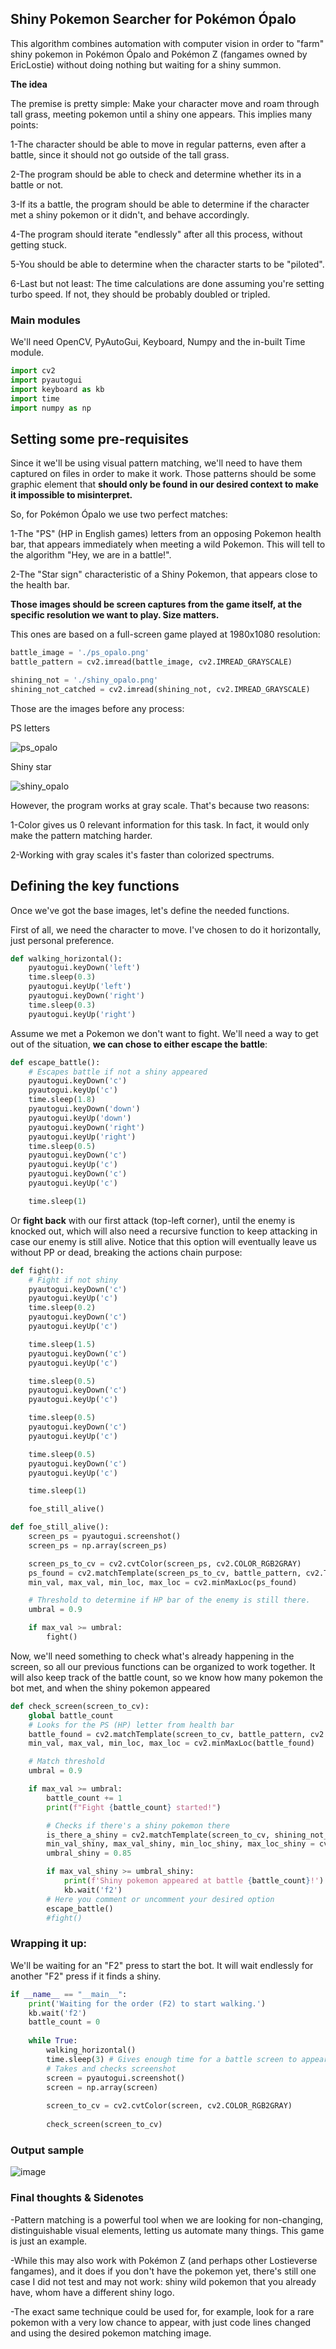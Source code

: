 ## Shiny Pokemon Searcher for Pokémon Ópalo ##


This algorithm combines automation with computer vision in order to "farm" shiny pokemon in
Pokémon Ópalo and Pokémon Z (fangames owned by EricLostie) without doing nothing but waiting for a shiny summon.

**The idea**

The premise is pretty simple: Make your character move and roam through tall grass, meeting pokemon until
a shiny one appears. This implies many points:

1-The character should be able to move in regular patterns, even after a battle, since it should not go
outside of the tall grass.

2-The program should be able to check and determine whether its in a battle or not.

3-If its a battle, the program should be able to determine if the character met a shiny pokemon or it didn't, and behave
accordingly.

4-The program should iterate "endlessly" after all this process, without getting stuck.

5-You should be able to determine when the character starts to be "piloted".

6-Last but not least: The time calculations are done assuming you're setting turbo speed. If not, they should be probably doubled or tripled.

### Main modules ###

We'll need OpenCV, PyAutoGui, Keyboard, Numpy and the in-built Time module.


```python
import cv2
import pyautogui
import keyboard as kb
import time
import numpy as np

```

## Setting some pre-requisites ##

Since it we'll be using visual pattern matching, we'll need to have them captured on files in order to make it work.
Those patterns should be some graphic element that <b>should only be found in our desired context to make it impossible to misinterpret.</b>

So, for Pokémon Ópalo we use two perfect matches:

1-The "PS" (HP in English games) letters from an opposing Pokemon health bar, that appears immediately when meeting a wild Pokemon.
This will tell to the algorithm "Hey, we are in a battle!".

2-The "Star sign" characteristic of a Shiny Pokemon, that appears close to the health bar.

<b>Those images should be screen captures from the game itself, at the specific resolution we want to play.  Size matters.</b> 

This ones are based on a full-screen game played at 1980x1080 resolution:

```python
battle_image = './ps_opalo.png'
battle_pattern = cv2.imread(battle_image, cv2.IMREAD_GRAYSCALE)

shining_not = './shiny_opalo.png'
shining_not_catched = cv2.imread(shining_not, cv2.IMREAD_GRAYSCALE)

```

Those are the images before any process:

PS letters

![ps_opalo](https://github.com/RomeroRodriguezD/pokemon-palo-shiny-hunter-bot/assets/105886661/11dc72c6-a831-47c4-92f8-f6205a4bc98f)

Shiny star

![shiny_opalo](https://github.com/RomeroRodriguezD/pokemon-palo-shiny-hunter-bot/assets/105886661/ba720b10-230d-41cc-bd4c-2a5d8b9be3f9)

However, the program works at gray scale. That's because two reasons:

1-Color gives us 0 relevant information for this task. In fact, it would only make the pattern matching harder.

2-Working with gray scales it's faster than colorized spectrums.

## Defining the key functions ##

Once we've got the base images, let's define the needed functions.

First of all, we need the character to move. I've chosen to do it horizontally, just personal preference.

```python
def walking_horizontal():
    pyautogui.keyDown('left')
    time.sleep(0.3)
    pyautogui.keyUp('left')
    pyautogui.keyDown('right')
    time.sleep(0.3)
    pyautogui.keyUp('right')
```

Assume we met a Pokemon we don't want to fight. We'll need a way to get out of the situation, <b>we can chose to
either escape the battle</b>:

```python
def escape_battle():
    # Escapes battle if not a shiny appeared
    pyautogui.keyDown('c')
    pyautogui.keyUp('c')
    time.sleep(1.8)
    pyautogui.keyDown('down')
    pyautogui.keyUp('down')
    pyautogui.keyDown('right')
    pyautogui.keyUp('right')
    time.sleep(0.5)
    pyautogui.keyDown('c')
    pyautogui.keyUp('c')
    pyautogui.keyDown('c')
    pyautogui.keyUp('c')

    time.sleep(1)
```
Or <b>fight back</b> with our first attack (top-left corner), until the enemy is knocked out, which will also need
a recursive function to keep attacking in case our enemy is still alive. Notice that this option will eventually leave us without PP or dead, breaking the actions chain purpose:

```python
def fight():
    # Fight if not shiny
    pyautogui.keyDown('c')
    pyautogui.keyUp('c')
    time.sleep(0.2)
    pyautogui.keyDown('c')
    pyautogui.keyUp('c')

    time.sleep(1.5)
    pyautogui.keyDown('c')
    pyautogui.keyUp('c')

    time.sleep(0.5)
    pyautogui.keyDown('c')
    pyautogui.keyUp('c')

    time.sleep(0.5)
    pyautogui.keyDown('c')
    pyautogui.keyUp('c')

    time.sleep(0.5)
    pyautogui.keyDown('c')
    pyautogui.keyUp('c')

    time.sleep(1)

    foe_still_alive()

def foe_still_alive():
    screen_ps = pyautogui.screenshot()
    screen_ps = np.array(screen_ps)

    screen_ps_to_cv = cv2.cvtColor(screen_ps, cv2.COLOR_RGB2GRAY)
    ps_found = cv2.matchTemplate(screen_ps_to_cv, battle_pattern, cv2.TM_CCOEFF_NORMED)
    min_val, max_val, min_loc, max_loc = cv2.minMaxLoc(ps_found)

    # Threshold to determine if HP bar of the enemy is still there.
    umbral = 0.9

    if max_val >= umbral:
        fight()
```

Now, we'll need something to check what's already happening in the screen, so all our previous functions can be organized to work together. 
It will also keep track of the battle count, so we know how many pokemon the bot met, and when the shiny pokemon appeared

```python
def check_screen(screen_to_cv):
    global battle_count
    # Looks for the PS (HP) letter from health bar
    battle_found = cv2.matchTemplate(screen_to_cv, battle_pattern, cv2.TM_CCOEFF_NORMED)
    min_val, max_val, min_loc, max_loc = cv2.minMaxLoc(battle_found)

    # Match threshold
    umbral = 0.9

    if max_val >= umbral:
        battle_count += 1
        print(f"Fight {battle_count} started!")

        # Checks if there's a shiny pokemon there
        is_there_a_shiny = cv2.matchTemplate(screen_to_cv, shining_not_catched, cv2.TM_CCOEFF_NORMED)
        min_val_shiny, max_val_shiny, min_loc_shiny, max_loc_shiny = cv2.minMaxLoc(is_there_a_shiny)
        umbral_shiny = 0.85

        if max_val_shiny >= umbral_shiny:
            print(f'Shiny pokemon appeared at battle {battle_count}!')
            kb.wait('f2')
        # Here you comment or uncomment your desired option
        escape_battle()
        #fight()
```

<h3><b>Wrapping it up:</b></h3>
We'll be waiting for an "F2" press to start the bot. It will wait endlessly for another "F2" press if it finds a shiny.

```python
if __name__ == "__main__":
    print('Waiting for the order (F2) to start walking.')
    kb.wait('f2')
    battle_count = 0
    
    while True:
        walking_horizontal()
        time.sleep(3) # Gives enough time for a battle screen to appear
        # Takes and checks screenshot
        screen = pyautogui.screenshot()
        screen = np.array(screen)
    
        screen_to_cv = cv2.cvtColor(screen, cv2.COLOR_RGB2GRAY)
    
        check_screen(screen_to_cv)
```
<h3><b>Output sample</b></h3>

![image](https://github.com/RomeroRodriguezD/pokemon-palo-shiny-hunter-bot/assets/105886661/a27f9ade-6387-49dc-826c-e50b4fecce15)

<h3><b>Final thoughts & Sidenotes</b></h3>

-Pattern matching is a powerful tool when we are looking for non-changing, distinguishable visual elements, letting us automate
many things. This game is just an example.

-While this may also work with Pokémon Z (and perhaps other Lostieverse fangames), and it does if you don't have the pokemon yet, there's still one case I did not test and may not work: shiny wild pokemon
that you already have, whom have a different shiny logo.

-The exact same technique could be used for, for example, look for a rare pokemon with a very low chance to appear, with just code lines changed and using the desired pokemon matching image.
